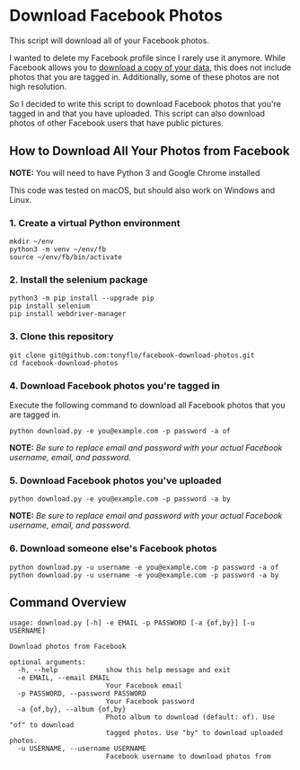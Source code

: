 # Download Facebook Photos
This script will download all of your Facebook photos.

I wanted to delete my Facebook profile since I rarely use it anymore. While Facebook allows you to [download a copy of your data](https://www.facebook.com/help/212802592074644), this does not include photos that you are tagged in. Additionally, some of these photos are not high resolution.

So I decided to write this script to download Facebook photos that you're tagged in and that you have uploaded. This script can also download photos of other Facebook users that have public pictures.

## How to Download All Your Photos from Facebook

**NOTE:** You will need to have Python 3 and Google Chrome installed

This code was tested on macOS, but should also work on Windows and Linux.

### 1. Create a virtual Python environment
```
mkdir ~/env
python3 -m venv ~/env/fb
source ~/env/fb/bin/activate
```

### 2. Install the selenium package
```
python3 -m pip install --upgrade pip
pip install selenium
pip install webdriver-manager
```
 
### 3. Clone this repository
```
git clone git@github.com:tonyflo/facebook-download-photos.git
cd facebook-download-photos
```

### 4. Download Facebook photos you're tagged in
Execute the following command to download all Facebook photos that you are tagged in.
```
python download.py -e you@example.com -p password -a of
```
**NOTE:** *Be sure to replace *email* and *password* with your actual Facebook username, email, and password.*

### 5. Download Facebook photos you've uploaded
```
python download.py -e you@example.com -p password -a by
```
**NOTE:** *Be sure to replace *email* and *password* with your actual Facebook username, email, and password.*

### 6. Download someone else's Facebook photos
```
python download.py -u username -e you@example.com -p password -a of
python download.py -u username -e you@example.com -p password -a by
```

## Command Overview
```
usage: download.py [-h] -e EMAIL -p PASSWORD [-a {of,by}] [-u USERNAME]

Download photos from Facebook

optional arguments:
  -h, --help            show this help message and exit
  -e EMAIL, --email EMAIL
                        Your Facebook email
  -p PASSWORD, --password PASSWORD
                        Your Facebook password
  -a {of,by}, --album {of,by}
                        Photo album to download (default: of). Use "of" to download
                        tagged photos. Use "by" to download uploaded photos.
  -u USERNAME, --username USERNAME
                        Facebook username to download photos from
```
